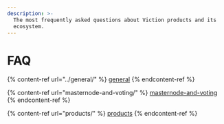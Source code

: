 ```yaml
---
description: >-
  The most frequently asked questions about Viction products and its
  ecosystem.
---
```


# FAQ

{% content-ref url="../general/" %}
[general](../general/)
{% endcontent-ref %}

{% content-ref url="masternode-and-voting/" %}
[masternode-and-voting](masternode-and-voting/)
{% endcontent-ref %}

{% content-ref url="products/" %}
[products](products/)
{% endcontent-ref %}

